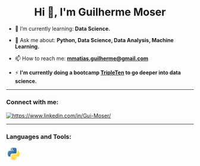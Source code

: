 <h1 align="center">Hi 👋, I'm Guilherme Moser </h1>

- 🌱 I’m currently learning: **Data Science.**

- 💬 Ask me about: **Python, Data Science, Data Analysis, Machine Learning.**

- 📫 How to reach me: **mmatias.guilherme@gmail.com**

- ⚡ **I'm currently doing a bootcamp [TripleTen](https://tripleten.com.br) to go deeper into data science.**

_______________________________________________

<h3 align="left">Connect with me:</h3>
<p align="left">
<a href="https://www.linkedin.com/in/Gui-Moser/" target="blank"><img align="center" src="https://raw.githubusercontent.com/rahuldkjain/github-profile-readme-generator/master/src/images/icons/Social/linked-in-alt.svg" alt="https://www.linkedin.com/in/Gui-Moser/" height="30" width="40" /></a>
</p>

_______________________________________________
<h3 align="left">Languages and Tools:</h3>
<a href="https://www.python.org" target="_blank" rel="noreferrer"> <img src="https://raw.githubusercontent.com/devicons/devicon/master/icons/python/python-original.svg" alt="python" width="40" height="40"/> </a>
